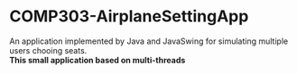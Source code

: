 # COMP303-AirplaneSettingApp
An application implemented by Java and JavaSwing for simulating multiple users chooing seats. 
<br>
<b>This small application based on multi-threads</b>


